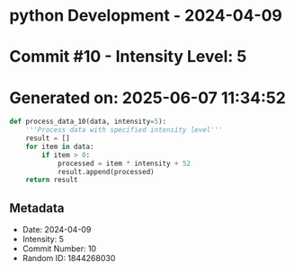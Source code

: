 ﻿# python Development - 2024-04-09
# Commit #10 - Intensity Level: 5
# Generated on: 2025-06-07 11:34:52
```python
def process_data_10(data, intensity=5):
    '''Process data with specified intensity level'''
    result = []
    for item in data:
        if item > 0:
            processed = item * intensity + 52
            result.append(processed)
    return result
```
## Metadata
- Date: 2024-04-09
- Intensity: 5
- Commit Number: 10
- Random ID: 1844268030
